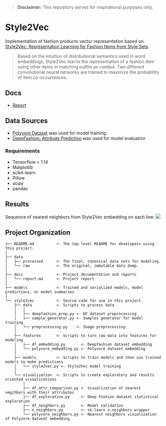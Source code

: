 > __Disclaimer:__ This repository serves for inspirational purposes only.


# Style2Vec

Implementation of fashion products vector representation based on [Style2Vec: Representation Learning for Fashion Items from Style Sets](https://arxiv.org/abs/1708.04014).
> Based on the intuition of distributional semantics used in word embeddings, Style2Vec learns the representation of a fashion item using other items in matching outfits as context. Two different convolutional neural networks are trained to maximize the probability of item co-occurrences.

## Docs
- [Report](docs/Report.md)

## Data Sources
- [Polyvore Dataset](https://github.com/xthan/polyvore-dataset) was used for model training.
- [DeepFashion: Attribute Prediction](http://mmlab.ie.cuhk.edu.hk/projects/DeepFashion/AttributePrediction.html) was used for model evaluation

### Requirements
- Tensorflow > 1.14
- Matplotlib
- scikit-learn
- Pillow
- scipy
- pandas

## Results
Sequence of nearest neighbors from Style2Vec embedding on each line:
![](docs/figures/nnstyle2vec.png)

## Project Organization


    ├── README.md          <- The top-level README for developers using this project.
    |
    ├── data
    │   ├── processed      <- The final, canonical data sets for modeling.
    │   └── raw            <- The original, immutable data dump.
    │
    ├── docs               <- Project documentation and reports
    │   └── report.md      <- Project report
    │
    ├── models             <- Trained and serialized models, model predictions, or model summaries
    |
    └── style2vec          <- Source code for use in this project.
        ├── data           <- Scripts to process data
        │   │
        │   ├── deepfashion_prep.py <- DF dataset preprocessing
        |   ├── sample_generator.py <- Samples generator for model training
        │   └── preprocessing.py    <- Image preprocessing
        │
        ├── features       <- Scripts to turn raw data into features for modeling
        |   ├── df_embedding.py       <- Deepfashion dataset embedding
        │   └── polyvore_embedding.py <- Polyvore dataset embedding
        │
        ├── models         <- Scripts to train models and then use trained models to make predictions
        │   └── style2vec.py <- Style2Vec model training
        │
        └── visualization  <- Scripts to create exploratory and results oriented visualizations
            │
            ├── df_attr_comparison.py <- Visualization of nearest negihbors with their attributes
            ├── df_exploration.py     <- Deep Fashion dataset statistical exploration
            ├── df_neighbors.py       <- Model validation
            ├── n_neighbors.py        <- sk-learn n-neighbors wrapper
            └── polyvore_neighbors.py <- Nearest neighbors visualization of Polyvore dataset embedding
